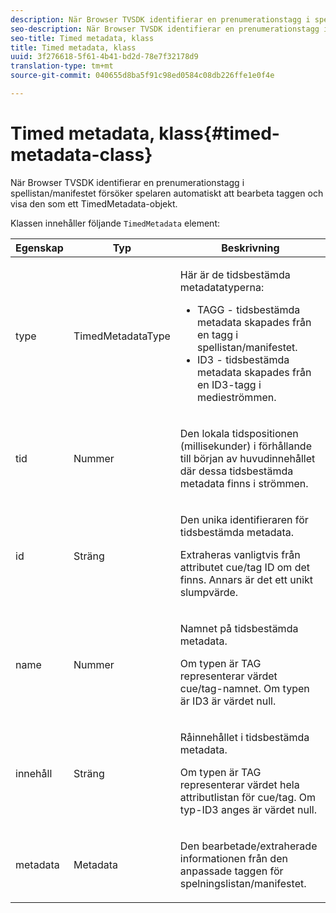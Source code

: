 ```yaml
---
description: När Browser TVSDK identifierar en prenumerationstagg i spellistan/manifestet försöker spelaren automatiskt att bearbeta taggen och visa den som ett TimedMetadata-objekt.
seo-description: När Browser TVSDK identifierar en prenumerationstagg i spellistan/manifestet försöker spelaren automatiskt att bearbeta taggen och visa den som ett TimedMetadata-objekt.
seo-title: Timed metadata, klass
title: Timed metadata, klass
uuid: 3f276618-5f61-4b41-bd2d-78e7f32178d9
translation-type: tm+mt
source-git-commit: 040655d8ba5f91c98ed0584c08db226ffe1e0f4e

---
```



# Timed metadata, klass{#timed-metadata-class}

När Browser TVSDK identifierar en prenumerationstagg i spellistan/manifestet försöker spelaren automatiskt att bearbeta taggen och visa den som ett TimedMetadata-objekt.

Klassen innehåller följande `TimedMetadata` element:

<table id="table_5827A0626EDC45F68DC3E7644F3EFF69"> 
 <thead> 
  <tr> 
   <th colname="col1" class="entry"> Egenskap </th> 
   <th colname="col02" class="entry"> Typ </th> 
   <th colname="col2" class="entry"> Beskrivning </th> 
  </tr>
 </thead>
 <tbody> 
  <tr> 
   <td colname="col1"> <p>type </p> </td> 
   <td colname="col02"> <p><span class="codeph"> TimedMetadataType</span> </p> </td> 
   <td colname="col2"> <p>Här är de tidsbestämda metadatatyperna: 
     <ul id="ul_E79C375A54C64BF09A927EE8983E98E3"> 
      <li id="li_F1907521CDBE47E282A87AF0A7A1477A">TAGG - tidsbestämda metadata skapades från en tagg i spellistan/manifestet. </li> 
      <li id="li_5B0C0B0F247144709F86E6654A5AB500">ID3 - tidsbestämda metadata skapades från en ID3-tagg i medieströmmen. </li> 
     </ul> </p> </td> 
  </tr> 
  <tr> 
   <td colname="col1"> <p>tid </p> </td> 
   <td colname="col02"> <p>Nummer </p> </td> 
   <td colname="col2"> <p>Den lokala tidspositionen (millisekunder) i förhållande till början av huvudinnehållet där dessa tidsbestämda metadata finns i strömmen. </p> </td> 
  </tr> 
  <tr> 
   <td colname="col1"> <p>id </p> </td> 
   <td colname="col02"> <p>Sträng </p> </td> 
   <td colname="col2"> <p>Den unika identifieraren för tidsbestämda metadata. </p> <p>Extraheras vanligtvis från attributet cue/tag ID om det finns. Annars är det ett unikt slumpvärde. </p> </td> 
  </tr> 
  <tr> 
   <td colname="col1"> <p>name </p> </td> 
   <td colname="col02"> <p>Nummer </p> </td> 
   <td colname="col2"> <p>Namnet på tidsbestämda metadata. </p> <p>Om typen är TAG representerar värdet cue/tag-namnet. Om typen är ID3 är värdet null. </p> </td> 
  </tr> 
  <tr> 
   <td colname="col1"> <p>innehåll </p> </td> 
   <td colname="col02"> <p>Sträng </p> </td> 
   <td colname="col2"> <p>Råinnehållet i tidsbestämda metadata. </p> <p>Om typen är TAG representerar värdet hela attributlistan för cue/tag. Om typ-ID3 anges är värdet null. </p> </td> 
  </tr> 
  <tr> 
   <td colname="col1"> <p>metadata </p> </td> 
   <td colname="col02"> <p><span class="codeph"> Metadata</span> </p> </td> 
   <td colname="col2"> <p>Den bearbetade/extraherade informationen från den anpassade taggen för spelningslistan/manifestet. </p> </td> 
  </tr> 
 </tbody> 
</table>

